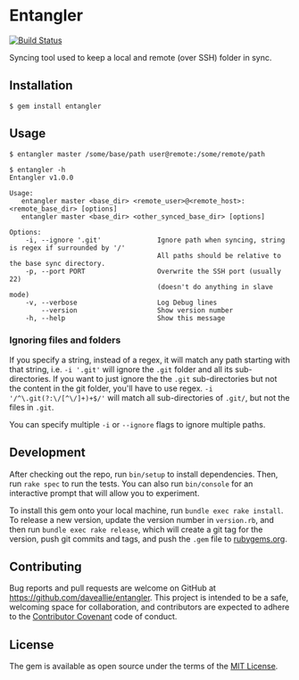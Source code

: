 # Entangler

[![Build Status](https://travis-ci.org/daveallie/entangler.svg?branch=master)](https://travis-ci.org/daveallie/entangler)

Syncing tool used to keep a local and remote (over SSH) folder in sync.

## Installation

```
$ gem install entangler
```

## Usage

```shell
$ entangler master /some/base/path user@remote:/some/remote/path
```

```
$ entangler -h
Entangler v1.0.0

Usage:
   entangler master <base_dir> <remote_user>@<remote_host>:<remote_base_dir> [options]
   entangler master <base_dir> <other_synced_base_dir> [options]

Options:
    -i, --ignore '.git'              Ignore path when syncing, string is regex if surrounded by '/'
                                     All paths should be relative to the base sync directory.
    -p, --port PORT                  Overwrite the SSH port (usually 22)
                                     (doesn't do anything in slave mode)
    -v, --verbose                    Log Debug lines
        --version                    Show version number
    -h, --help                       Show this message
```

### Ignoring files and folders

If you specify a string, instead of a regex, it will match any path starting with that string, i.e. `-i '.git'` will ignore the `.git` 
folder and all its sub-directories. If you want to just ignore the the `.git` sub-directories but not the content in the git folder, you'll 
have to use regex. `-i '/^\.git(?:\/[^\/]+)+$/'` will match all sub-directories of `.git/`, but not the files in `.git`.

You can specify multiple `-i` or `--ignore` flags to ignore multiple paths.

## Development

After checking out the repo, run `bin/setup` to install dependencies. Then, run `rake spec` to run the tests. You can also run `bin/console` for an interactive prompt that will allow you to experiment.

To install this gem onto your local machine, run `bundle exec rake install`. To release a new version, update the version number in `version.rb`, and then run `bundle exec rake release`, which will create a git tag for the version, push git commits and tags, and push the `.gem` file to [rubygems.org](https://rubygems.org).

## Contributing

Bug reports and pull requests are welcome on GitHub at https://github.com/daveallie/entangler. This project is intended to be a safe, welcoming space for collaboration, and contributors are expected to adhere to the [Contributor Covenant](http://contributor-covenant.org) code of conduct.

## License

The gem is available as open source under the terms of the [MIT License](http://opensource.org/licenses/MIT).
